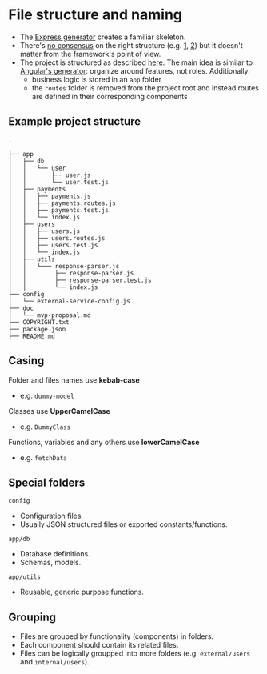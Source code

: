 # File structure and naming

- The [Express generator](http://expressjs.com/en/starter/generator.html) creates a familiar skeleton.
- There's [no consensus](https://stackoverflow.com/a/47945694/2771889) on the right structure (e.g. [1](https://www.infoworld.com/article/3204205/node-js/7-keys-to-structuring-your-nodejs-app.html), [2](https://blog.risingstack.com/node-hero-node-js-project-structure-tutorial/)) but it doesn't matter from the framework's point of view.
- The project is structured as described [here](https://blog.risingstack.com/node-hero-node-js-project-structure-tutorial/). The main idea is similar to [Angular's generator](https://github.com/angular/angular-cli#generating-components-directives-pipes-and-services): organize around features, not roles. Additionally:
  - business logic is stored in an `app` folder
  - the `routes` folder is removed from the project root and instead routes are defined in their corresponding components


## Example project structure

```
.

├── app
│   ├── db
│   │   └── user
│   │       ├── user.js
│   │       └── user.test.js
│   ├── payments
│   │   ├── payments.js
│   │   ├── payments.routes.js
│   │   ├── payments.test.js
│   │   └── index.js
│   ├── users
│   │   ├── users.js
│   │   ├── users.routes.js
│   │   ├── users.test.js
│   │   └── index.js
│   ├── utils
│   │   └─── response-parser.js
│   │        ├── response-parser.js
│   │        ├── response-parser.test.js
│   │        └── index.js
├── config
│   └── external-service-config.js
├── doc
│   └── mvp-proposal.md
├── COPYRIGHT.txt
├── package.json
├── README.md
```

## Casing
Folder and files names use **kebab-case**
- e.g. `dummy-model`

Classes use **UpperCamelCase**
- e.g. `DummyClass`

Functions, variables and any others use **lowerCamelCase**
- e.g. `fetchData`

## Special folders
`config`
- Configuration files.
- Usually JSON structured files or exported constants/functions.

`app/db`
- Database definitions.
- Schemas, models.

`app/utils`
- Reusable, generic purpose functions.

## Grouping
- Files are grouped by functionality (components) in folders.
- Each component should contain its related files.
- Files can be logically groupped into more folders (e.g. `external/users` and `internal/users`).
